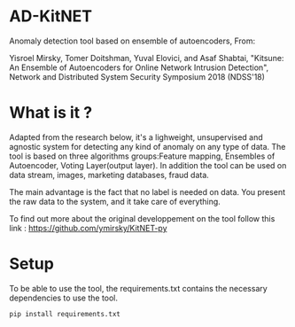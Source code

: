 # AD-KitNET
Anomaly detection tool based on ensemble of autoencoders, From:

Yisroel Mirsky, Tomer Doitshman, Yuval Elovici, and Asaf Shabtai, "Kitsune: An Ensemble of Autoencoders for Online Network Intrusion Detection", Network and Distributed System Security Symposium 2018 (NDSS'18)
# What is it ?

Adapted from the research below, it's a lighweight, unsupervised and agnostic system for detecting any kind of anomaly on any type of data.
The tool is based on three algorithms groups:Feature mapping, Ensembles of Autoencoder, Voting Layer(output layer).
In addition the tool can be used on data stream, images, marketing databases, fraud data.

The main advantage is the fact that no label is needed on data. You present the raw data to the system, and it take care of everything.

To find out more about the original developpement on the tool follow this link : https://github.com/ymirsky/KitNET-py

# Setup

To be able to use the tool, the requirements.txt contains the necessary dependencies to use the tool.

```
pip install requirements.txt
```
